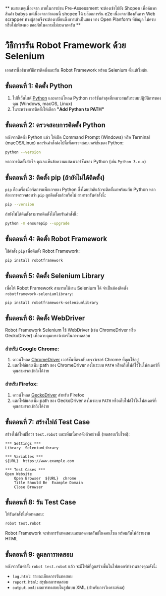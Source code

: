 ** หมายเหตุเนื่องจาก ภายในการบ้าน Pre-Assessment จะต้องเข้าไปยัง Shopee เพื่อค้นหา สินค้า babys แต่เนื่องจากว่าตอนนี้
shopee ได้ บล๊อกการรัน e2e เนื่องจากปัองกันการ Web scrapper ทางผู้สอบจึงจะต้องเปลื่ยนลิ้งการเข้าเป็นของ ทาง Open Planform
ที่ข้อมูล ไม่ครบหรือไม่เพียงพอ ขออภัยในความไม่สะดวกครับ **

# วิธีการรัน Robot Framework ด้วย Selenium

เอกสารนี้อธิบายวิธีการติดตั้งและรัน Robot Framework พร้อม Selenium ตั้งแต่เริ่มต้น

## ขั้นตอนที่ 1: ติดตั้ง Python

1. ไปที่เว็บไซต์ [Python](https://www.python.org/) และดาวน์โหลด Python เวอร์ชันล่าสุดที่เหมาะสมกับระบบปฏิบัติการของคุณ (Windows, macOS, Linux)
2. ในระหว่างการติดตั้งให้เลือก **"Add Python to PATH"**

## ขั้นตอนที่ 2: ตรวจสอบการติดตั้ง Python

หลังจากติดตั้ง Python แล้ว ให้เปิด Command Prompt (Windows) หรือ Terminal (macOS/Linux) และรันคำสั่งต่อไปนี้เพื่อตรวจสอบเวอร์ชันของ Python:

```bash
python --version
```

หากการติดตั้งสำเร็จ คุณจะเห็นข้อความแสดงเวอร์ชันของ Python (เช่น `Python 3.x.x`)

## ขั้นตอนที่ 3: ติดตั้ง pip (ถ้ายังไม่ได้ติดตั้ง)

`pip` คือเครื่องมือจัดการแพ็กเกจของ Python ซึ่งโดยปกติแล้วจะติดตั้งมาพร้อมกับ Python หากต้องการตรวจสอบว่า `pip` ถูกติดตั้งแล้วหรือไม่ สามารถรันคำสั่งนี้:

```bash
pip --version
```

ถ้ายังไม่ได้ติดตั้งสามารถติดตั้งได้โดยรันคำสั่งนี้:

```bash
python -m ensurepip --upgrade
```

## ขั้นตอนที่ 4: ติดตั้ง Robot Framework

ใช้คำสั่ง `pip` เพื่อติดตั้ง Robot Framework:

```bash
pip install robotframework
```

## ขั้นตอนที่ 5: ติดตั้ง Selenium Library

เพื่อให้ Robot Framework สามารถใช้งาน Selenium ได้ จำเป็นต้องติดตั้ง `robotframework-seleniumlibrary`:

```bash
pip install robotframework-seleniumlibrary
```

## ขั้นตอนที่ 6: ติดตั้ง WebDriver

Robot Framework Selenium ใช้ WebDriver (เช่น ChromeDriver หรือ GeckoDriver) เพื่อควบคุมเบราว์เซอร์ในการทดสอบ

### สำหรับ Google Chrome:
1. ดาวน์โหลด [ChromeDriver](https://sites.google.com/chromium.org/driver/) เวอร์ชันที่ตรงกับเบราว์เซอร์ Chrome ที่คุณใช้อยู่
2. แตกไฟล์และเพิ่ม path ของ ChromeDriver ลงในระบบ `PATH` หรือเก็บไฟล์ไว้ในโฟลเดอร์ที่คุณสามารถเข้าถึงได้ง่าย

### สำหรับ Firefox:
1. ดาวน์โหลด [GeckoDriver](https://github.com/mozilla/geckodriver/releases) สำหรับ Firefox
2. แตกไฟล์และเพิ่ม path ของ GeckoDriver ลงในระบบ `PATH` หรือเก็บไฟล์ไว้ในโฟลเดอร์ที่คุณสามารถเข้าถึงได้ง่าย

## ขั้นตอนที่ 7: สร้างไฟล์ Test Case

สร้างไฟล์ใหม่ชื่อว่า `test.robot` และเพิ่มเนื้อหาดังตัวอย่างนี้ (ทดสอบเว็บไซต์):

```robot
*** Settings ***
Library  SeleniumLibrary

*** Variables ***
${URL}  https://www.example.com

*** Test Cases ***
Open Website
    Open Browser  ${URL}  chrome
    Title Should Be  Example Domain
    Close Browser
```

## ขั้นตอนที่ 8: รัน Test Case

ให้รันคำสั่งนี้เพื่อทดสอบ:

```bash
robot test.robot
```

Robot Framework จะทำการรันทดสอบและแสดงผลลัพธ์ในคอนโซล พร้อมกับไฟล์รายงาน HTML

## ขั้นตอนที่ 9: ดูผลการทดสอบ

หลังจากรันคำสั่ง `robot test.robot` แล้ว จะมีไฟล์ที่ถูกสร้างขึ้นในโฟลเดอร์ทำงานของคุณดังนี้:

- `log.html`: รายละเอียดการรันทดสอบ
- `report.html`: สรุปผลการทดสอบ
- `output.xml`: ผลการทดสอบในรูปแบบ XML (สำหรับการวิเคราะห์ผล)
